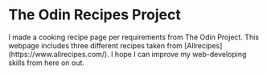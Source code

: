 <h1>The Odin Recipes Project</h1>

<p>I made a cooking recipe page per requirements from The Odin Project. This webpage includes three different recipes taken from [Allrecipes](https://www.allrecipes.com/). I hope I can improve my web-developing skills from here on out.</p>

